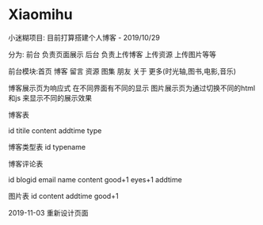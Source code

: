 # Xiaomihu
小迷糊项目:
  目前打算搭建个人博客 - 2019/10/29
  
分为: 
  前台 负责页面展示
  后台 负责上传博客 上传资源 上传图片等等

前台模块:首页 博客 留言 资源 图集 朋友 关于 更多(时光轴,图书,电影,音乐)

博客展示页为响应式 在不同界面有不同的显示
图片展示页为通过切换不同的html 和js 来显示不同的展示效果


博客表

id
titile
content
addtime
type

博客类型表
id
typename

博客评论表

id
blogid
email
name
content
good+1
eyes+1
addtime

图片表
id
content
addtime
good+1


2019-11-03 重新设计页面

  
